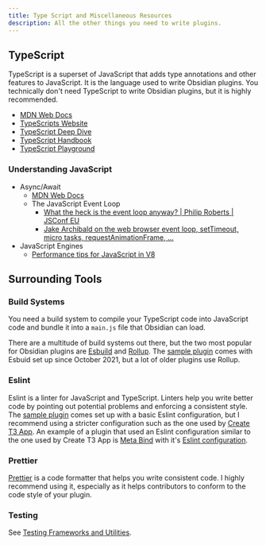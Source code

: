 ```yaml
---
title: Type Script and Miscellaneous Resources
description: All the other things you need to write plugins.
---
```


## TypeScript

TypeScript is a superset of JavaScript that adds type annotations and other features to JavaScript. It is the language used to write Obsidian plugins.
You technically don't need TypeScript to write Obsidian plugins, but it is highly recommended.

- [MDN Web Docs](https://developer.mozilla.org/en-US/docs/Web/JavaScript)
- [TypeScripts Website](https://www.typescriptlang.org/)
- [TypeScript Deep Dive](https://basarat.gitbook.io/typescript/)
- [TypeScript Handbook](https://www.typescriptlang.org/docs/handbook/intro.html)
- [TypeScript Playground](https://www.typescriptlang.org/play)

### Understanding JavaScript

- Async/Await
  - [MDN Web Docs](https://developer.mozilla.org/en-US/docs/Learn/JavaScript/Asynchronous/Async_await)
  - The JavaScript Event Loop
    - [What the heck is the event loop anyway? | Philip Roberts | JSConf EU](https://youtu.be/8aGhZQkoFbQ)
    - [Jake Archibald on the web browser event loop, setTimeout, micro tasks, requestAnimationFrame, ...](https://youtu.be/cCOL7MC4Pl0)
- JavaScript Engines
  - [Performance tips for JavaScript in V8](https://web.dev/articles/speed-v8)

## Surrounding Tools

### Build Systems

You need a build system to compile your TypeScript code into JavaScript code and bundle it into a `main.js` file that Obsidian can load.

There are a multitude of build systems out there, but the two most popular for Obsidian plugins are [Esbuild](https://esbuild.github.io/) and [Rollup](https://rollupjs.org/guide/en/).
The [sample plugin](https://github.com/obsidianmd/obsidian-sample-plugin) comes with Esbuid set up since October 2021, but a lot of older plugins use Rollup.

### Eslint

Eslint is a linter for JavaScript and TypeScript. Linters help you write better code by pointing out potential problems and enforcing a consistent style.
The [sample plugin](https://github.com/obsidianmd/obsidian-sample-plugin) comes set up with a basic Eslint configuration, but I recommend using a stricter configuration such as the one used by [Create T3 App](https://github.com/t3-oss/create-t3-app/blob/main/.eslintrc.cjs).
An example of a plugin that used an Eslint configuration similar to the one used by Create T3 App is [Meta Bind](https://github.com/mProjectsCode/obsidian-meta-bind-plugin) with it's [Eslint configuration](https://github.com/mProjectsCode/obsidian-meta-bind-plugin/blob/master/.eslintrc.cjs).

### Prettier

[Prettier](https://prettier.io/) is a code formatter that helps you write consistent code. I highly recommend using it, especially as it helps contributors to conform to the code style of your plugin.

### Testing

See [Testing Frameworks and Utilities](/obsidian-collection/plugin-dev/testing/frameworksandutilities/).



